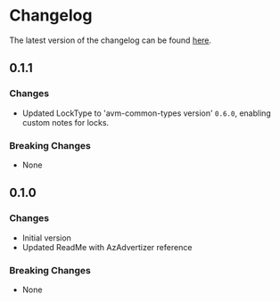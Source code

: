 # Changelog

The latest version of the changelog can be found [here](https://github.com/Azure/bicep-registry-modules/blob/main/avm/res/dev-center/project/CHANGELOG.md).

## 0.1.1

### Changes

- Updated LockType to 'avm-common-types version' `0.6.0`, enabling custom notes for locks.

### Breaking Changes

- None

## 0.1.0

### Changes

- Initial version
- Updated ReadMe with AzAdvertizer reference

### Breaking Changes

- None
